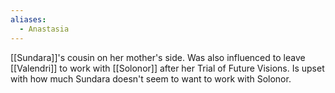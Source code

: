 ```yaml
---
aliases:
  - Anastasia
---
```

[[Sundara]]'s cousin on her mother's side. Was also influenced to leave [[Valendri]] to work with [[Solonor]] after her Trial of Future Visions. Is upset with how much Sundara doesn't seem to want to work with Solonor.